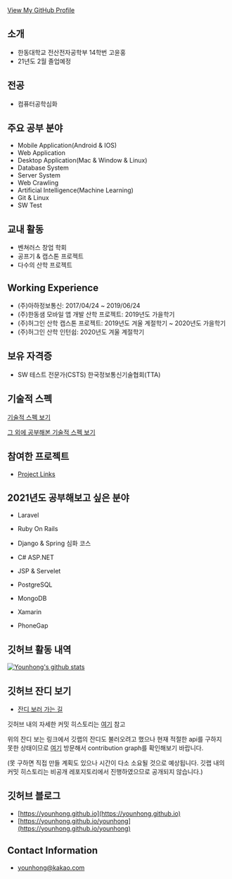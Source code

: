 <!--
**Younhong/Younhong** is a ✨ _special_ ✨ repository because its `README.md` (this file) appears on your GitHub profile.
-->

[View My GitHub Profile](https://github.com/Younhong)

## 소개
* 한동대학교 전산전자공학부 14학번 고윤홍
* 21년도 2월 졸업예정

## 전공
* 컴퓨터공학심화

## 주요 공부 분야
* Mobile Application(Android & IOS)
* Web Application
* Desktop Application(Mac & Window & Linux) 
* Database System
* Server System
* Web Crawling
* Artificial Intelligence(Machine Learning)
* Git & Linux
* SW Test

## 교내 활동
* 벤쳐러스 창업 학회
* 공프기 & 캡스톤 프로젝트
* 다수의 산학 프로젝트

## Working Experience
* (주)아하정보통신: 2017/04/24 ~ 2019/06/24
* (주)한동샘 모바일 앱 개발 산학 프로젝트: 2019년도 가을학기
* (주)허그인 산학 캡스톤 프로젝트: 2019년도 겨울 계절학기 ~ 2020년도 가을학기
* (주)허그인 산학 인턴쉽: 2020년도 겨울 계절학기

## 보유 자격증
* SW 테스트 전문가(CSTS) 한국정보통신기술협회(TTA)

## 기술적 스펙
[기술적 스펙 보기](https://younhong.github.io/younhong/tech-spec.html)

[그 외에 공부해본 기술적 스펙 보기](https://younhong.github.io/younhong/tech-spec2.html)

## 참여한 프로젝트
* [Project Links](https://younhong.github.io/younhong/projects)

## 2021년도 공부해보고 싶은 분야
* Laravel
* Ruby On Rails
* Django & Spring 심화 코스
* C# ASP.NET
* JSP & Servelet

* PostgreSQL
* MongoDB

* Xamarin
* PhoneGap

## 깃허브 활동 내역
[![Younhong's github stats](https://github-readme-stats.vercel.app/api?username=younhong&show_icons=true&theme=tokyonight)](https://github.com/anuraghazra/github-readme-stats)

## 깃허브 잔디 보기
* [잔디 보러 가는 길](https://younhong.github.io/younhong/contribution.html)

깃허브 내의 자세한 커밋 히스토리는 [여기](https://github.com/younhong) 참고

위의 잔디 보는 링크에서 깃랩의 잔디도 불러오려고 했으나 현재 적절한 api를 구하지 못한 상태이므로 [여기](https://gitlab.com/younhong) 방문해서 contribution graph를 확인해보기 바랍니다.

(못 구하면 직접 만들 계획도 있으나 시간이 다소 소요될 것으로 예상됩니다. 깃랩 내의 커밋 히스토리는 비공개 레포지토리에서 진행하였으므로 공개되지 않습니다.)

## 깃허브 블로그
* [https://younhong.github.io](https://younhong.github.io)
* [https://younhong.github.io/younhong](https://younhong.github.io/younhong)

## Contact Information
* <a href="mailto: younhong@kakao.com">younhong@kakao.com</a>
